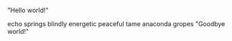 "Hello world!"









echo springs blindly
energetic peaceful tame
anaconda gropes
"Goodbye world!"